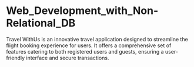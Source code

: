# Web_Development_with_Non-Relational_DB
Travel WithUs is an innovative travel application designed to streamline the flight booking experience for users. It offers a comprehensive set of 
features catering to both registered users and guests, ensuring a user-friendly interface and secure transactions.
